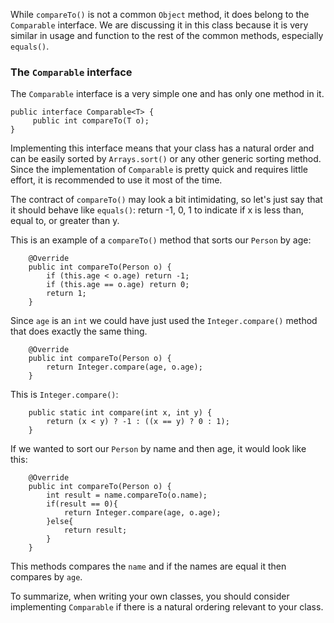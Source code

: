 While `compareTo()` is not a common `Object` method, it does belong to the `Comparable` interface.
We are discussing it in this class because it is very similar in usage and function to the rest of the common methods, especially `equals()`.

### The `Comparable` interface
The `Comparable` interface is a very simple one and has only one method in it.
```
public interface Comparable<T> {
     public int compareTo(T o);
}
```
Implementing this interface means that your class has a natural order and can be easily sorted by `Arrays.sort()` or any other generic sorting method.
Since the implementation of `Comparable` is pretty quick and requires little effort, it is recommended to use it most of the time.

The contract of `compareTo()` may look a bit intimidating, so let's just say that it should behave like `equals()`: return -1, 0, 1 to indicate if x is less than, equal to, or greater than y.

This is an example of a `compareTo()` method that sorts our `Person` by age:
```
    @Override
    public int compareTo(Person o) {
        if (this.age < o.age) return -1;
        if (this.age == o.age) return 0;
        return 1;
    }
```
Since `age` is an `int` we could have just used the `Integer.compare()` method that does exactly the same thing.
```
    @Override
    public int compareTo(Person o) {
        return Integer.compare(age, o.age);
    }
```
This is `Integer.compare()`:
```
    public static int compare(int x, int y) {
        return (x < y) ? -1 : ((x == y) ? 0 : 1);
    }
```
If we wanted to sort our `Person` by name and then age, it would look like this:
```
    @Override
    public int compareTo(Person o) {
        int result = name.compareTo(o.name);
        if(result == 0){
            return Integer.compare(age, o.age);
        }else{
            return result;
        }
    }
```
This methods compares the `name` and if the names are equal it then compares by `age`.

To summarize, when writing your own classes, you should consider implementing `Comparable` if there is a natural ordering relevant to your class.

